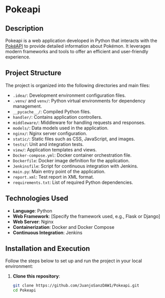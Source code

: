 # Pokeapi

## Description

Pokeapi is a web application developed in Python that interacts with the [PokéAPI](https://pokeapi.co/) to provide detailed information about Pokémon. It leverages modern frameworks and tools to offer an efficient and user-friendly experience.

## Project Structure

The project is organized into the following directories and main files:

- `.idea/`: Development environment configuration files.
- `.venv/` and `venv/`: Python virtual environments for dependency management.
- `__pycache__/`: Compiled Python files.
- `handler/`: Contains application controllers.
- `middleware/`: Middleware for handling requests and responses.
- `models/`: Data models used in the application.
- `nginx/`: Nginx server configuration.
- `static/`: Static files such as CSS, JavaScript, and images.
- `tests/`: Unit and integration tests.
- `view/`: Application templates and views.
- `Docker-compose.yml`: Docker container orchestration file.
- `Dockerfile`: Docker image definition for the application.
- `Jenkinsfile`: Script for continuous integration with Jenkins.
- `main.py`: Main entry point of the application.
- `report.xml`: Test report in XML format.
- `requirements.txt`: List of required Python dependencies.

## Technologies Used

- **Language**: Python
- **Web Framework**: [Specify the framework used, e.g., Flask or Django]
- **Web Server**: Nginx
- **Containerization**: Docker and Docker Compose
- **Continuous Integration**: Jenkins

## Installation and Execution

Follow the steps below to set up and run the project in your local environment:

1. **Clone this repository**:

   ```bash
   git clone https://github.com/JuanjoSanzDAW1/Pokeapi.git
   cd Pokeapi
